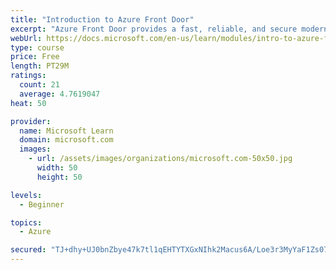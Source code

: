 ```yaml
---
title: "Introduction to Azure Front Door"
excerpt: "Azure Front Door provides a fast, reliable, and secure modern cloud content delivery network, integrated with intelligent threat protection."
webUrl: https://docs.microsoft.com/en-us/learn/modules/intro-to-azure-front-door/
type: course
price: Free
length: PT29M
ratings:
  count: 21
  average: 4.7619047
heat: 50

provider:
  name: Microsoft Learn
  domain: microsoft.com
  images:
    - url: /assets/images/organizations/microsoft.com-50x50.jpg
      width: 50
      height: 50

levels:
  - Beginner

topics:
  - Azure

secured: "TJ+dhy+UJ0bnZbye47k7tl1qEHTYTXGxNIhk2Macus6A/Loe3r3MyYaF1Zs07LMZ4VWfEh2/R4ZyJYcMSv5DfBrFLMsVKKPEvyGriqlq8wqu8JWnrODmEosFNd1xm962u3eRq50s0LKC7fWfajSBurqMcSK56QuuvWXKEJe9rKAZYlDyGFJTqRYhrbr5wB9xDWKzGQlNhzPWBkrSEMo31MPQcrSy6tEOzSC5hKLkUgrC4gbYfH09yxHT4HW31uFV5RImbsiq4X8wKN434DvIr2IICEF6aulGF9OstsW+DR7QwPY9/aixMHE41Cczr2HAQSqQcx5Z8hwpQ4PmoOWSGFE3Bzx8iltYMBQD7/kJjdXYBSPi0Zub9Upb7P0jc95ErKEAH5TJDZVxgcc/h9WCfisB7pplcOXlUeIPPBGvMMc=;suEPTMjOvtQzXbNGFJjvog=="
---
```


